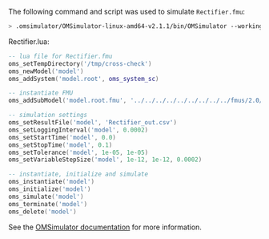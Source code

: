 The following command and script was used to simulate `Rectifier.fmu`:
```bash
> .omsimulator/OMSimulator-linux-amd64-v2.1.1/bin/OMSimulator --workingDir=results/2.0/me/linux64/OMSimulator/v2.1.1/MapleSim/2021.1/Rectifier --stripRoot=true --skipCSVHeader=true --addParametersToCSV=true --suppressPath=true --timeout=60 Rectifier.lua
```

Rectifier.lua:
```lua
-- lua file for Rectifier.fmu
oms_setTempDirectory('/tmp/cross-check')
oms_newModel('model')
oms_addSystem('model.root', oms_system_sc)

-- instantiate FMU
oms_addSubModel('model.root.fmu', '../../../../../../../../../fmus/2.0/me/linux64/MapleSim/2021.1/Rectifier/Rectifier.fmu')

-- simulation settings
oms_setResultFile('model', 'Rectifier_out.csv')
oms_setLoggingInterval('model', 0.0002)
oms_setStartTime('model', 0.0)
oms_setStopTime('model', 0.1)
oms_setTolerance('model', 1e-05, 1e-05)
oms_setVariableStepSize('model', 1e-12, 1e-12, 0.0002)

-- instantiate, initialize and simulate
oms_instantiate('model')
oms_initialize('model')
oms_simulate('model')
oms_terminate('model')
oms_delete('model')
```
See the [OMSimulator documentation](https://openmodelica.org/doc/OMSimulator/master/html/index.html) for more information.

